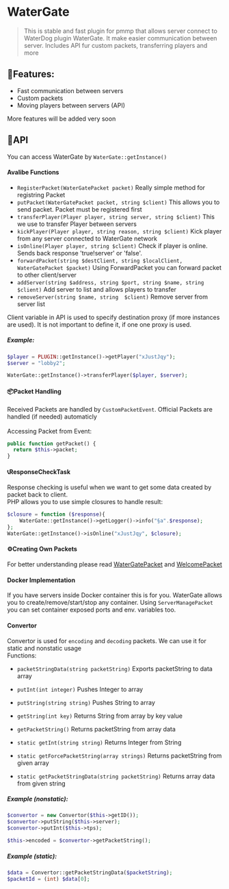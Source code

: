 # WaterGate
> This is stable and fast plugin for pmmp that allows server connect to WaterDog plugin WaterGate. It make easier communication between server. Includes API fur custom packets, transferring players and more 

## 🎯Features:
- Fast communication between servers
- Custom packets
- Moving players between servers (API)

More features will be added very soon

## 🔧API
You can access WaterGate by ``WaterGate::getInstance()``
#### Avalibe Functions
- ``RegisterPacket(WaterGatePacket packet)`` Really simple method for registring Packet
- ``putPacket(WaterGatePacket packet, string $client)`` This allows you to send packet. Packet must be registered first
- ``transferPlayer(Player player, string server, string $client)`` This we use to transfer Player between servers
- ``kickPlayer(Player player, string reason, string $client)``  Kick player from any server connected to WaterGate network
- ``isOnline(Player player, string $client)`` Check if player is online. Sends back response 'true!server' or 'false'. 
- ``forwardPacket(string $destClient, string $localClient, WaterGatePacket $packet)`` Using ForwardPacket you can forward packet to other client/server
- ``addServer(string $address, string $port, string $name, string $client)`` Add server to list and allows players to transfer
- ``removeServer(string $name, string  $client)`` Remove server from server list

Client variable in API is used to specify destination proxy (if more instances are used). It is not important to define it, if one one proxy is used.
##### Example:
```php
$player = PLUGIN::getInstance()->getPlayer("xJustJqy");
$server = "lobby2";

WaterGate::getInstance()->transferPlayer($player, $server);
```

#### 📦Packet Handling
Received Packets are handled by ``CustomPacketEvent``. Official Packets are handled (if needed) automaticly</br></br>
Accessing Packet from Event:</br>
```php
public function getPacket() {
  return $this->packet;
}
```
#### 📞ResponseCheckTask
Response checking is useful when we want to get some data created by packet back to client.</br>
PHP allows you to use simple closures to handle result:
```php
$closure = function ($response){
    WaterGate::getInstance()->getLogger()->info("§a".$response);
};
WaterGate::getInstance()->isOnline("xJustJqy", $closure);
``` 

#### ⚙️Creating Own Packets
For better understanding please read [WaterGatePacket](https://github.com/xJustJqy/WaterGate/blob/master/src/xJustJqy/wg/packets/WaterGatePacket.php) and [WelcomePacket](https://github.com/xJustJqy/WaterGate/blob/master/src/xJustJqy/wg/packets/WelcomePacket.php)
#### Docker Implementation
If you have servers inside Docker container this is for you. WaterGate allows you to create/remove/start/stop any container. Using `ServerManagePacket` you can set container exposed ports and env. variables too.
#### Convertor
Convertor is used for ``encoding`` and ``decoding`` packets. We can use it for static and nonstatic usage</br>
Functions:</br>
- ``packetStringData(string packetString)`` Exports packetString to data array
- ``putInt(int integer)`` Pushes Integer to array
- ``putString(string string)`` Pushes String to array
- ``getString(int key)`` Returns String from array by key value
- ``getPacketString()`` Returns packetString from array data

- ``static getInt(string string)`` Returns Integer from String
- ``static getForcePacketString(array strings)`` Returns packetString from given array
- ``static getPacketStringData(string packetString)`` Returns array data from given string

##### Example (nonstatic):
```php
$convertor = new Convertor($this->getID());
$convertor->putString($this->server);
$convertor->putInt($this->tps);

$this->encoded = $convertor->getPacketString();
```
##### Example (static):
```php
$data = Convertor::getPacketStringData($packetString);
$packetId = (int) $data[0];
```
